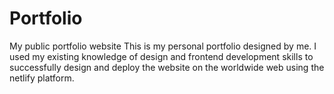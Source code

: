 # Portfolio
My public portfolio website
This is my personal portfolio designed by me. I used my existing knowledge of design and frontend development skills to successfully design and deploy the website on the worldwide web using the netlify platform.
